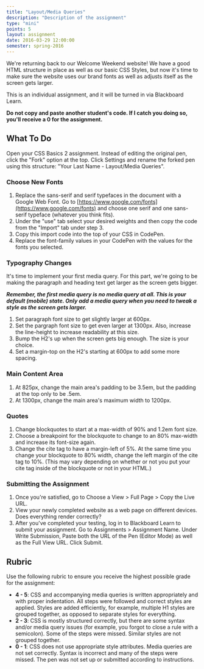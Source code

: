 ```yaml
---
title: "Layout/Media Queries"
description: "Description of the assignment"
type: "mini"
points: 5
layout: assignment
date: 2016-03-29 12:00:00
semester: spring-2016
---
```


We're returning back to our Welcome Weekend website!  We have a good HTML structure in place as well as our basic CSS Styles, but now it's time to make sure the website uses our brand fonts as well as adjusts itself as the screen gets larger.

This is an individual assignment, and it will be turned in via Blackboard Learn.  

**Do not copy and paste another student's code.  If I catch you doing so, you'll receive a 0 for the assignment.**

## What To Do

Open your CSS Basics 2 assignment.  Instead of editing the original pen, click the "Fork" option at the top.  Click Settings and rename the forked pen using this structure: "Your Last Name - Layout/Media Queries".

### Choose New Fonts

1. Replace the sans-serif and serif typefaces in the document with a Google Web Font.  Go to [https://www.google.com/fonts](https://www.google.com/fonts) and choose one serif and one sans-serif typeface (whatever you think fits).
2. Under the "use" tab select your desired weights and then copy the code from the "Import" tab under step 3.
3. Copy this import code into the top of your CSS in CodePen.
4. Replace the font-family values in your CodePen with the values for the fonts you selected.

### Typography Changes

It's time to implement your first media query.  For this part, we're going to be making the paragraph and heading text get larger as the screen gets bigger.  

***Remember, the first media query is no media query at all.  This is your default (mobile) state.  Only add a media query when you need to tweak a style as the screen gets larger.***

1.  Set paragraph font size to get slightly larger at 600px.
2.  Set the pargraph font size to get even larger at 1300px.  Also, increase the line-height to increase readability at this size.
3. Bump the H2's up when the screen gets big enough.  The size is your choice.
4. Set a margin-top on the H2's starting at 600px to add some more spacing.

### Main Content Area

1.  At 825px, change the main area's padding to be 3.5em, but the padding at the top only to be .5em.
2. At 1300px, change the main area's maximum width to 1200px.


### Quotes

1. Change blockquotes to start at a max-width of 90% and 1.2em font size.
2. Choose a breakpoint for the blockquote to change to an 80% max-width and increase its font-size again.
3. Change the cite tag to have a margin-left of 5%.  At the same time you change your blockquote to 80% width, change the left margin of the cite tag to 10%.  (This may vary depending on whether or not you put your cite tag inside of the blockquote or not in your HTML.)


### Submitting the Assignment

1. Once you're satisfied, go to Choose a View > Full Page > Copy the Live URL. 
2. View your newly completed website as a web page on different devices.  Does everything render correctly?
3. After you've completed your testing, log in to Blackboard Learn to submit your assignment.  Go to Assignments > Assignment Name.  Under Write Submission, Paste both the URL of the Pen (Editor Mode) as well as the Full View  URL.  Click Submit.

## Rubric

Use the following rubric to ensure you receive the highest possible grade for the assignment:

* **4 - 5**: CSS and accompanying media queries is written appropriately and with proper indentation.  All steps were followed and correct styles are applied.  Styles are added efficiently, for example, multiple H1 styles are grouped together, as opposed to separate styles for everything.  
* **2 - 3**: CSS is mostly structured correctly, but there are some syntax and/or media query issues (for example, you forgot to close a rule with a semicolon).  Some of the steps were missed.  Similar styles are not grouped together.
* **0 - 1**: CSS does not use appropriate style attributes.  Media queries are not set correctly.  Syntax is incorrect and many of the steps were missed. The pen was not set up or submitted according to instructions.